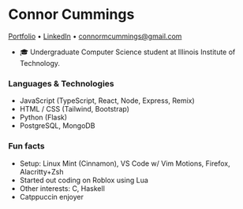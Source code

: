 # Connor Cummings
[Portfolio](https://cmcummings.netlify.app/) • [LinkedIn](https://www.linkedin.com/in/connormcummings) • [connormcummings@gmail.com](mailto:connormcummings@gmail.com)

- 🎓 Undergraduate Computer Science student at Illinois Institute of Technology.

### Languages & Technologies
- JavaScript (TypeScript, React, Node, Express, Remix) 
- HTML / CSS (Tailwind, Bootstrap) 
- Python (Flask)
- PostgreSQL, MongoDB


### Fun facts
* Setup: Linux Mint (Cinnamon), VS Code w/ Vim Motions, Firefox, Alacritty+Zsh
* Started out coding on Roblox using Lua
* Other interests: C, Haskell
* Catppuccin enjoyer
